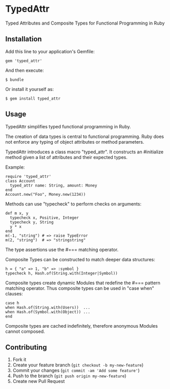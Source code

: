 # TypedAttr

Typed Attributes and Composite Types for Functional Programming in Ruby

## Installation

Add this line to your application's Gemfile:

    gem 'typed_attr'

And then execute:

    $ bundle

Or install it yourself as:

    $ gem install typed_attr

## Usage

TypedAttr simplifies typed functional programming in Ruby.

The creation of data types is central to functional programming.
Ruby does not enforce any typing of object attributes or method parameters.

TypedAttr introduces a class macro "typed_attr".  It constructs an #initialize method
given a list of attributes and their expected types.

Example:

    require 'typed_attr'
    class Account
      typed_attr name: String, amount: Money
    end
    Account.new("Foo", Money.new(1234))

Methods can use "typecheck" to perform checks on arguments:

    def m x, y
      typecheck x, Positive, Integer
      typecheck y, String
      y * x
    end
    m(-1, "string") # => raise TypeError
    m(2, "string")  # => "stringstring"

The type assertions use the #=== matching operator.

Composite Types can be constructed to match deeper data structures:

    h = { "a" => 1, "b" => :symbol }
    typecheck h, Hash.of(String.with(Integer|Symbol))

Composite types create dynamic Modules that redefine the #=== pattern matching operator.
Thus composite types can be used in "case when" clauses:

    case h
    when Hash.of(String.with(Users))  ...
    when Hash.of(Symbol.with(Object)) ...
    end

Composite types are cached indefinitely, therefore anonymous Modules cannot composed.

## Contributing

1. Fork it
2. Create your feature branch (`git checkout -b my-new-feature`)
3. Commit your changes (`git commit -am 'Add some feature'`)
4. Push to the branch (`git push origin my-new-feature`)
5. Create new Pull Request
